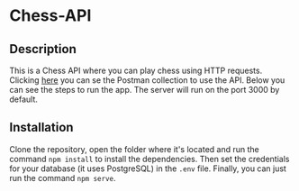 # Chess-API
## Description
This is a Chess API where you can play chess using HTTP requests. Clicking [here](https://www.getpostman.com/collections/67d85563d64aa109cd12) you can se the Postman collection to use the API. Below you can see the steps to run the app. The server will run on the port 3000 by default.
## Installation
Clone the repository, open the folder where it's located and run the command `npm install` to install the dependencies. Then set the credentials for your database (it uses PostgreSQL) in the `.env` file. Finally, you can just run the command `npm serve`.
